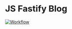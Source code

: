 # JS Fastify Blog

[![Workflow](https://github.com/levelness/hexlet-ci-homework/workflows/workflow/badge.svg)](https://github.com/levelness/hexlet-ci-homework/actions)

